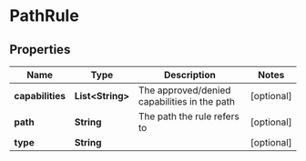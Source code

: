 

# PathRule

## Properties

Name | Type | Description | Notes
------------ | ------------- | ------------- | -------------
**capabilities** | **List&lt;String&gt;** | The approved/denied capabilities in the path |  [optional]
**path** | **String** | The path the rule refers to |  [optional]
**type** | **String** |  |  [optional]



